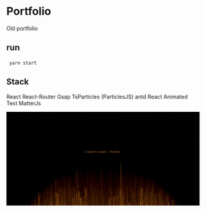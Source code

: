 # Portfolio 
Old portfolio
## run

<code> yarn start </code>


## Stack 
React
React-Router 
Gsap
TsParticles (ParticlesJS)
antd 
React Animated Text
MatterJs


<img src="public/assets/img/portfolio.gif" >



